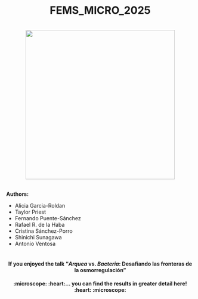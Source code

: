 <div align="center">
  <h1>FEMS_MICRO_2025</h1>
</div>

<br>

<div align="center">
  <img src="https://github.com/user-attachments/assets/0c3c4671-c126-439b-b7cd-7aa167b09866" width="400">
</div>

<br>

**Authors:**

  + Alicia Garcia-Roldan 
  + Taylor Priest
  + Fernando Puente-Sánchez
  + Rafael R. de la Haba
  + Cristina Sánchez-Porro
  + Shinichi Sunagawa
  + Antonio Ventosa <br><br>


<div align="center">
  <h4>If you enjoyed the talk &ldquo;<em>Arquea</em> vs. <em>Bacteria</em>: Desafiando las fronteras de la osmorregulación&rdquo;</h4>
</div>

<div align="center">
  <h4> :microscope: :heart:... you can find the results in greater detail here! :heart: :microscope:</h4>
</div>
